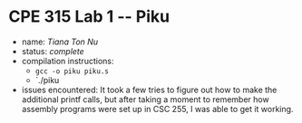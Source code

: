 # CPE 315 Lab 1 -- Piku

* name: _Tiana Ton Nu_
* status: _complete_
* compilation instructions:
   * `gcc -o piku piku.s`
   * `./piku
* issues encountered: It took a few tries to figure out how to make the additional printf calls, but after taking a moment to remember how assembly programs were set up in CSC 255, I was able to get it working.
